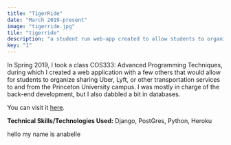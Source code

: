 ```yaml
---
title: "TigerRide"
date: "March 2019-present"
image: "tigerride.jpg"
tile: "tigerride"
description: "a student run web-app created to allow students to organize for transportation to and from airports."
key: "1"
---
```


In Spring 2019, I took a class COS333: Advanced Programming Techniques, during which I created a web application with a few others that would allow for students to organize sharing Uber, Lyft, or other transportation services to and from the Princeton University campus. I was mostly in charge of the back-end development, but I also dabbled a bit in databases.  

You can visit it [here](http://tigerride.herokuapp.com).  


__**Technical Skills/Technologies Used:**__ Django, PostGres, Python, Heroku


hello my name is anabelle